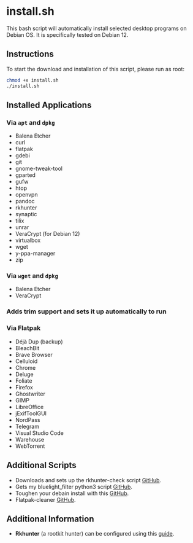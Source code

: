 # install.sh

This bash script will automatically install selected desktop programs on Debian OS. It is specifically tested on Debian 12.

## Instructions

To start the download and installation of this script, please run as root:

```bash
chmod +x install.sh
./install.sh
```

## Installed Applications

### Via `apt` and `dpkg`
- Balena Etcher
- curl
- flatpak
- gdebi
- git
- gnome-tweak-tool
- gparted
- gufw
- htop
- openvpn
- pandoc
- rkhunter
- synaptic
- tilix
- unrar
- VeraCrypt (for Debian 12)
- virtualbox
- wget
- y-ppa-manager
- zip

### Via `wget` and `dpkg`
- Balena Etcher
- VeraCrypt

### Adds trim support and sets it up automatically to run

### Via Flatpak
- Déjà Dup (backup)
- BleachBit
- Brave Browser
- Celluloid
- Chrome
- Deluge
- Foliate
- Firefox
- Ghostwriter
- GIMP
- LibreOffice
- jExifToolGUI
- NordPass
- Telegram
- Visual Studio Code
- Warehouse
- WebTorrent

## Additional Scripts
- Downloads and sets up the rkhunter-check script [GitHub](https://github.com/AmirIqbal1/rkhunter-script).
- Gets my bluelight_filter python3 script [GitHub](https://github.com/AmirIqbal1/bluelight-filter).
- Toughen your debain install with this [GitHub](https://github.com/AmirIqbal1/hardening-debian).
- Flatpak-cleaner [GitHub](https://github.com/AmirIqbal1/Flatpak-cleaner).

## Additional Information
- **Rkhunter** (a rootkit hunter) can be configured using this [guide](https://www.webhi.com/how-to/how-to-install-and-configure-rootkit-hunter-on-ubuntu-debian/).
